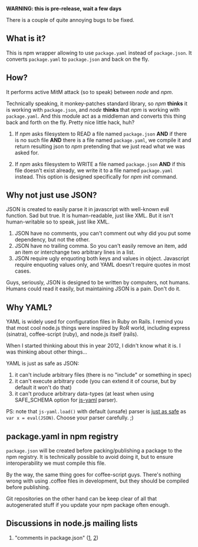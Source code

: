 **WARNING: this is pre-release, wait a few days**

There is a couple of quite annoying bugs to be fixed.

## What is it?

This is npm wrapper allowing to use `package.yaml` instead of `package.json`. It converts `package.yaml` to `package.json` and back on the fly.

## How?

It performs active MitM attack (so to speak) between *node* and *npm*.

Technically speaking, it monkey-patches standard library, so *npm* **thinks** it is working with `package.json`, and *node* **thinks** that *npm* is working with `package.yaml`. And this module act as a middleman and converts this thing back and forth on the fly. Pretty nice little hack, huh?

1. If *npm* asks filesystem to READ a file named `package.json` **AND** if there is no such file **AND** there is a file named `package.yaml`, we compile it and return resulting json to *npm* pretending that we just read what we was asked for.

2. If *npm* asks filesystem to WRITE a file named `package.json` **AND** if this file doesn't exist already, we write it to a file named `package.yaml` instead. This option is designed specifically for *npm init* command.

## Why not just use JSON?

JSON is created to easily parse it in javascript with well-known ev**i**l function. Sad but true. It is human-readable, just like XML. But it isn't human-writable so to speak, just like XML.

1. JSON have no comments, you can't comment out why did you put some dependency, but not the other.
2. JSON have no trailing comma. So you can't easily remove an item, add an item or interchange two arbitrary lines in a list.
3. JSON require ugly enquoting both keys and values in object. Javascript require enquoting values only, and YAML doesn't require quotes in most cases.

Guys, seriously, JSON is designed to be written by computers, not humans. Humans could read it easily, but maintaining JSON is a pain. Don't do it.

## Why YAML?

YAML is widely used for configuration files in Ruby on Rails. I remind you that most cool node.js things were inspired by RoR world, including express (sinatra), coffee-script (ruby), and node.js itself (rails).

When I started thinking about this in year 2012, I didn't know what it is. I was thinking about other things...

YAML is just as safe as JSON:
1. it can't include arbitrary files (there is no "include" or something in spec)
2. it can't execute arbitrary code (you can extend it of course, but by default it won't do that)
3. it can't produce arbitrary data-types (at least when using SAFE\_SCHEMA option for [js-yaml](https://github.com/nodeca/js-yaml) parser).

PS: note that `js-yaml.load()` with default (unsafe) parser is [just as safe](http://www.kalzumeus.com/2013/01/31/what-the-rails-security-issue-means-for-your-startup/) as `var x = eval(JSON)`. Choose your parser carefully. ;)

## package.yaml in npm registry

`package.json` will be created before packing/publishing a package to the npm registry. It is technically possible to avoid doing it, but to ensure interoperability we must compile this file.

By the way, the same thing goes for coffee-script guys. There's nothing wrong with using .coffee files in development, but they should be compiled before publishing.

Git repositories on the other hand can be keep clear of all that autogenerated stuff if you update your npm package often enough.

## Discussions in node.js mailing lists

1. "comments in package.json" ([1](https://groups.google.com/forum/?fromgroups#!topic/nodejs/NmL7jdeuw0M), [2](http://markmail.org/message/prat4277mnz56mgt))

